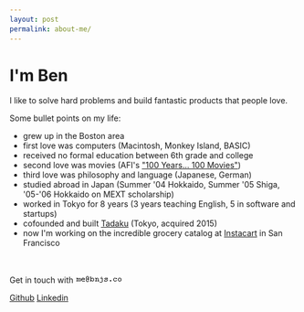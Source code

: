 ```yaml
---
layout: post
permalink: about-me/
---
```


<h1>I'm Ben</h1>

I like to solve hard problems and build fantastic products that people love.

Some bullet points on my life:

- grew up in the Boston area
- first love was computers (Macintosh, Monkey Island, BASIC)
- received no formal education between 6th grade and college
- second love was movies (AFI's ["100 Years... 100 Movies"](https://en.wikipedia.org/wiki/AFI%27s_100_Years...100_Movies))
- third love was philosophy and language (Japanese, German)
- studied abroad in Japan (Summer '04 Hokkaido, Summer '05 Shiga, '05-'06 Hokkaido on MEXT scholarship)
- worked in Tokyo for 8 years (3 years teaching English, 5 in software and startups)
- cofounded and built <a href="http://www.tadaku.com" target="_blank">Tadaku</a> (Tokyo, acquired 2015)
- now I'm working on the incredible grocery catalog at <a href="https://www.instacart.com/" target="_blank">Instacart</a> in San Francisco


<br><br>
<span>Get in touch with</span> <img src="/images/email.gif">

<a href="https://github.com/bonsaiben">Github</a>
<a href="https://www.linkedin.com/in/bnjsu">Linkedin</a>
